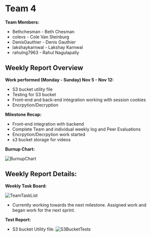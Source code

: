 # Team 4
**Team Members:**
* Bethchesman - Beth Chesman
* colevs - Cole Van Steinburg
* DenisGauthier - Denis Gauthier
* lakshaykarnwal - Lakshay Karnwal
* rahulng7963 - Rahul Nagulapally

## Weekly Report Overview
**Work performed (Monday - Sunday) Nov 5 - Nov 12:**
* S3 bucket utility file
* Testing for S3 bucket
* Front-end and back-end integration working with session cookies
* Encrpytion/Decryption 


**Milestone Recap:** 
* Front-end integration with backend
* Complete Team and individual weekly log and Peer Evaluations
* Encrpytion/Decrpytion work started
* s3 bucket storage for videos 

**Burnup Chart:**

![BurnupChart](https://github.com/COSC-499-W2023/year-long-project-team-4/assets/52676747/cb6d1514-f7b1-41ce-9e0d-57e1f1d03db7)

## Weekly Report Details:

**Weekly Task Board:**

![TeamTaskList](https://github.com/COSC-499-W2023/year-long-project-team-4/assets/52676747/0a660da5-fdf1-415d-ab14-d4b1f51311ac)

* Currently working towards the next milestone. Assigned work and began work for the next sprint. 

**Test Report:**
* S3 bucket Utility file:
![S3BucketTests](https://github.com/COSC-499-W2023/year-long-project-team-4/assets/52676747/ff2126b2-7d2d-4877-900e-3f517331692b)

